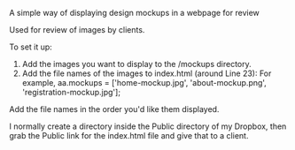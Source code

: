 A simple way of displaying design mockups in a webpage for review


Used for review of images by clients. 

To set it up:

1. Add the images you want to display to the /mockups
directory.
2. Add the file names of the images to index.html (around Line 23):
	For example, 
	aa.mockups = ['home-mockup.jpg', 'about-mockup.png', 'registration-mockup.jpg'];                 

Add the file names in the order you'd like them displayed.

I normally create a directory inside the Public directory of my Dropbox, 
then grab the Public link for the index.html file and give that to a client.
